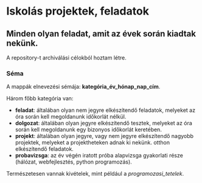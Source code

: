 # Iskolás projektek, feladatok

## Minden olyan feladat, amit az évek során kiadtak nekünk.

A repository-t archiválási célokból hoztam létre.

### Séma

A mappák elnevezési sémája: **kategória_év_hónap_nap_cím**.

Három főbb kategória van:

- **feladat**: általában olyan nem jegyre elkészítendő feladatok, melyeket az óra során kell megoldanunk időkorlát nélkül.
- **dolgozat**: általában olyan jegyre elkészítendő tesztek, melyeket az óra során kell megoldanunk egy bizonyos időkorlát keretében.
- **projekt**: általában olyan jegyre, vagy nem jegyre elkészítendő nagyobb projektek, melyeket a projektheteken adnak ki nekünk. otthon elkészítendő feladatok.
- **probavizsga**: az év végén iratott próba alapvizsga gyakorlati része (hálózat, webfejlesztés, python programozás).

Természetesen vannak kivételek, mint például a *programozasi_tetelek*.
